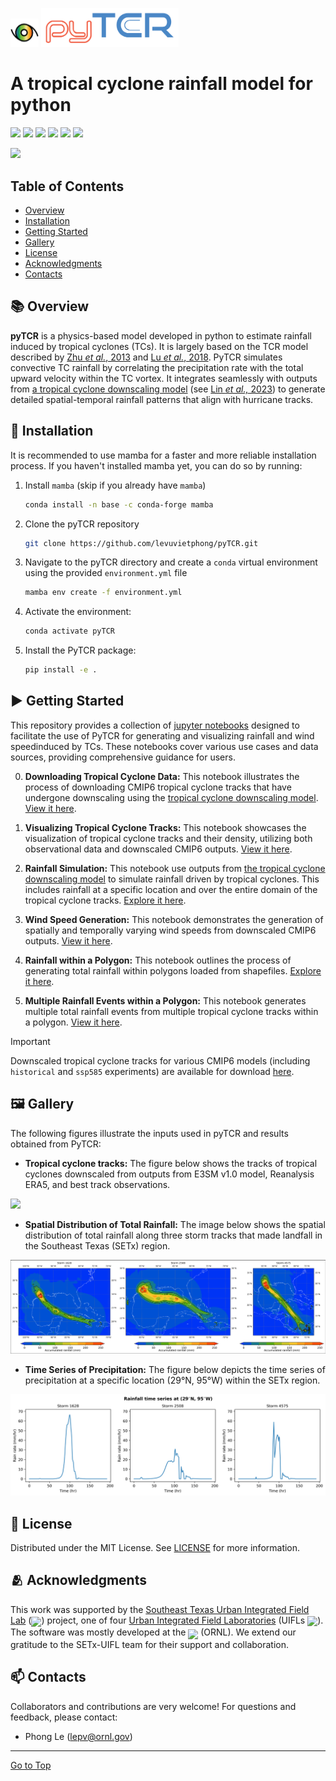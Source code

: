 <p float="left">
<img src="images/logo.gif" alt="Logo" height="45">
<img src="images/pyTCR.png" alt="pyTCR logo" width="220px">
</p>

# A tropical cyclone rainfall model for python

![](https://img.shields.io/github/license/levuvietphong/pyTCR)
![](https://img.shields.io/github/issues/levuvietphong/pyTCR)
![](https://img.shields.io/github/forks/levuvietphong/pyTCR)
![](https://img.shields.io/github/last-commit/levuvietphong/pyTCR)
![](https://img.shields.io/github/downloads/levuvietphong/pyTCR/total)
![](https://img.shields.io/github/v/release/levuvietphong/pyTCR)

![](images/Intro-hurricane.gif)


## Table of Contents

- [Overview](#books-overview)
- [Installation](#wrench-installation)
- [Getting Started](#arrow_forward-getting-started)
- [Gallery](#framed_picture-gallery)
- [License](#page_facing_up-license)
- [Acknowledgments](#people_hugging-acknowledgments)
- [Contacts](#mailbox-contacts)

## :books: Overview
**pyTCR** is a physics-based model developed in python to estimate rainfall induced by tropical cyclones (TCs). It is largely based on the TCR model described by [Zhu *et al.*, 2013](https://agupubs.onlinelibrary.wiley.com/doi/full/10.1002/2013GL058284) and [Lu *et al.*, 2018](https://journals.ametsoc.org/view/journals/atsc/75/7/jas-d-17-0264.1.xml). PyTCR simulates convective TC rainfall by correlating the precipitation rate with the total upward velocity within the TC vortex. It integrates seamlessly with outputs from [a tropical cyclone downscaling model](https://github.com/linjonathan/tropical_cyclone_risk) (see [Lin *et al.,* 2023](https://agupubs.onlinelibrary.wiley.com/doi/full/10.1029/2023MS003686)) to generate detailed spatial-temporal rainfall patterns that align with hurricane tracks.

## :wrench: Installation

It is recommended to use mamba for a faster and more reliable installation process. If you haven't installed mamba yet, you can do so by running:
1. Install `mamba` (skip if you already have `mamba`)
    ```sh
    conda install -n base -c conda-forge mamba
    ```

2. Clone the pyTCR repository
    ```sh
    git clone https://github.com/levuvietphong/pyTCR.git
    ```

3. Navigate to the pyTCR directory and create a `conda` virtual environment using the provided `environment.yml` file
    ```sh
    mamba env create -f environment.yml
    ```

4. Activate the environment:
    ```sh
    conda activate pyTCR
    ```

5. Install the PyTCR package:
    ```sh
    pip install -e .
    ```

## :arrow_forward: Getting Started
This repository provides a collection of [jupyter notebooks](https://github.com/levuvietphong/pyTCR/tree/main/notebooks) designed to facilitate the use of PyTCR for generating and visualizing rainfall and wind speedinduced by TCs. These notebooks cover various use cases and data sources, providing comprehensive guidance for users.

0. **Downloading Tropical Cyclone Data:** This notebook illustrates the process of downloading CMIP6 tropical cyclone tracks that have undergone downscaling using the [tropical cyclone downscaling model](https://github.com/linjonathan/tropical_cyclone_risk). [View it here](./notebooks/ex0_download_tracks_from_cmip6.ipynb).

1. **Visualizing Tropical Cyclone Tracks:** This notebook showcases the visualization of tropical cyclone tracks and their density, utilizing both observational data and downscaled CMIP6 outputs. [View it here](./notebooks/ex1_tropical_cyclone_tracks.ipynb).

2. **Rainfall Simulation:** This notebook use outputs from [the tropical cyclone downscaling model](https://github.com/linjonathan/tropical_cyclone_risk) to simulate rainfall driven by tropical cyclones. This includes rainfall at a specific location and over the entire domain of the tropical cyclone tracks. [Explore it here](./notebooks/ex2_rainfall_generation.ipynb).

3. **Wind Speed Generation:** This notebook demonstrates the generation of spatially and temporally varying wind speeds from downscaled CMIP6 outputs. [View it here](./notebooks/ex3_wind_speed_generation.ipynb).

4. **Rainfall within a Polygon:** This notebook outlines the process of generating total rainfall within polygons loaded from shapefiles. [Explore it here](./notebooks/ex4_rainfall_polygons_generation.ipynb).

5. **Multiple Rainfall Events within a Polygon:** This notebook generates multiple total rainfall events from multiple tropical cyclone tracks within a polygon. [View it here](./notebooks/ex5_multiple_rainfall_event_polygon.ipynb).

> [!IMPORTANT]
> Downscaled tropical cyclone tracks for various CMIP6 models (including `historical` and `ssp585` experiments) are available for download [here](https://web.corral.tacc.utexas.edu/setxuifl/tropical_cyclones/downscaled_cmip6_tracks).

## :framed_picture: Gallery
The following figures illustrate the inputs used in pyTCR and results obtained from PyTCR:

- **Tropical cyclone tracks:** The figure below shows the tracks of tropical cyclones downscaled from outputs from E3SM v1.0 model, Reanalysis ERA5, and best track observations.

![](images/hurricane_tracks.gif)

- **Spatial Distribution of Total Rainfall:** The image below shows the spatial distribution of total rainfall along three storm tracks that made landfall in the Southeast Texas (SETx) region.

![](images/cumulative_rain_3storms.png)

- **Time Series of Precipitation:** The figure below depicts the time series of precipitation at a specific location (29°N, 95°W) within the SETx region.

![](images/rainfall_timeseries.png)


## :page_facing_up: License
Distributed under the MIT License. See [LICENSE](LICENSE) for more information.


## :people_hugging: Acknowledgments
This work was supported by the [Southeast Texas Urban Integrated Field Lab](https://setx-uifl.org/) (<img src="https://setx-uifl.org/wp-content/uploads/2023/08/SETx-URBAN-IFL-Logo-Full-Color-Final-300x109.png" height="22" style="vertical-align: -5px" />) project, one of four [Urban Integrated Field Laboratories](https://ess.science.energy.gov/urban-ifls/) (UIFLs <img src="https://ess.science.energy.gov/urban-ifls/wp-content/uploads/sites/2/2023/04/UIFL-logo-final.jpg" height="22" style="vertical-align: -4px" />). The software was mostly developed at the <img src="https://map.ornl.org/art/logo.png" height="22" style="vertical-align: -6px"/> (ORNL). We extend our gratitude to the SETx-UIFL team for their support and collaboration.


## :mailbox: Contacts
Collaborators and contributions are very welcome! For questions and feedback, please contact:
- Phong Le (lepv@ornl.gov)

<hr>

[Go to Top](#table-of-contents)